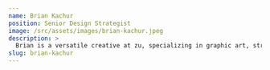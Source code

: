 ```yaml
---
name: Brian Kachur
position: Senior Design Strategist
image: /src/assets/images/brian-kachur.jpeg
description: >
  Brian is a versatile creative at zu, specializing in graphic art, strategy, and experience design. Known for his original illustrations and storytelling, he brings empathy and humor to each project, forging emotional connections. With 20 years of experience, Brian combines human-centered design with artistic excellence across various mediums.
slug: brian-kachur
---
```

